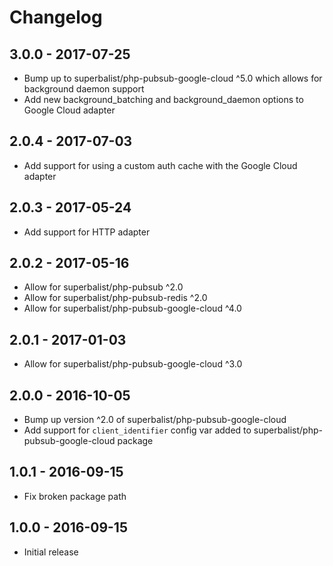 # Changelog

## 3.0.0 - 2017-07-25

* Bump up to superbalist/php-pubsub-google-cloud ^5.0 which allows for background daemon support
* Add new background_batching and background_daemon options to Google Cloud adapter

## 2.0.4 - 2017-07-03

* Add support for using a custom auth cache with the Google Cloud adapter

## 2.0.3 - 2017-05-24

* Add support for HTTP adapter

## 2.0.2 - 2017-05-16

* Allow for superbalist/php-pubsub ^2.0
* Allow for superbalist/php-pubsub-redis ^2.0
* Allow for superbalist/php-pubsub-google-cloud ^4.0

## 2.0.1 - 2017-01-03

* Allow for superbalist/php-pubsub-google-cloud ^3.0

## 2.0.0 - 2016-10-05

* Bump up version ^2.0 of superbalist/php-pubsub-google-cloud
* Add support for `client_identifier` config var added to superbalist/php-pubsub-google-cloud package

## 1.0.1 - 2016-09-15

* Fix broken package path

## 1.0.0 - 2016-09-15

* Initial release